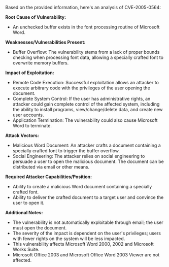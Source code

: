 Based on the provided information, here's an analysis of CVE-2005-0564:

**Root Cause of Vulnerability:**
- An unchecked buffer exists in the font processing routine of Microsoft Word.

**Weaknesses/Vulnerabilities Present:**
- Buffer Overflow: The vulnerability stems from a lack of proper bounds checking when processing font data, allowing a specially crafted font to overwrite memory buffers.

**Impact of Exploitation:**
- Remote Code Execution: Successful exploitation allows an attacker to execute arbitrary code with the privileges of the user opening the document.
- Complete System Control: If the user has administrative rights, an attacker could gain complete control of the affected system, including the ability to install programs, view/change/delete data, and create new user accounts.
- Application Termination: The vulnerability could also cause Microsoft Word to terminate.

**Attack Vectors:**
- Malicious Word Document: An attacker crafts a document containing a specially crafted font to trigger the buffer overflow.
- Social Engineering: The attacker relies on social engineering to persuade a user to open the malicious document. The document can be distributed via email or other means.

**Required Attacker Capabilities/Position:**
- Ability to create a malicious Word document containing a specially crafted font.
- Ability to deliver the crafted document to a target user and convince the user to open it.

**Additional Notes:**
- The vulnerability is not automatically exploitable through email; the user must open the document.
- The severity of the impact is dependent on the user's privileges; users with fewer rights on the system will be less impacted.
- This vulnerability affects Microsoft Word 2000, 2002 and Microsoft Works Suite.
- Microsoft Office 2003 and Microsoft Office Word 2003 Viewer are not affected.